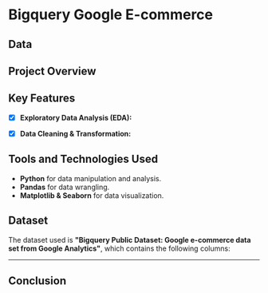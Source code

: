 # Bigquery Google E-commerce

## Data


## Project Overview


## Key Features
- [x] **Exploratory Data Analysis (EDA):**  

  
- [x] **Data Cleaning & Transformation:**  






## Tools and Technologies Used
- **Python** for data manipulation and analysis.
- **Pandas** for data wrangling.
- **Matplotlib & Seaborn** for data visualization.

## Dataset
The dataset used is **"Bigquery Public Dataset: Google e-commerce data set from Google Analytics"**, which contains the following columns:

---

## Conclusion
